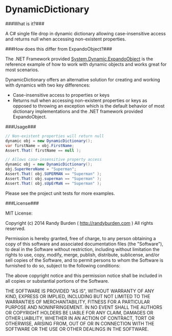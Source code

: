 DynamicDictionary
=================

###What is it?###

A C# single file drop in dynamic dictionary allowing case-insensitive access and returns null when accessing non-existent properties.

###How does this differ from ExpandoObject?###

The .NET Framework provided [System.Dynamic.ExpandoObject](http://msdn.microsoft.com/en-us/library/system.dynamic.expandoobject(v=vs.110).aspx) is the reference example of how to work with dynamic objects and works great for most scenarios.

DynamicDictionary offers an alternative solution for creating and working with dynamics with two key differences:
 - Case-insensitive access to properties or keys
 - Returns null when accessing non-existent properties or keys as opposed to throwing an exception which is the default behavior of most dictionary implementations and the .NET framework provided ExpandoObject.

###Usage###

```csharp
// Non-existent properties will return null
dynamic obj = new DynamicDictionary();
var firstName = obj.FirstName;
Assert.That( firstName == null );

// Allows case-insensitive property access
dynamic obj = new DynamicDictionary();
obj.SuperHeroName = "Superman";
Assert.That( obj.SUPERMAN == "Superman" );
Assert.That( obj.superman == "Superman" );
Assert.That( obj.sUpErMaN == "Superman" );
```

Please see the project unit tests for more examples.

###License###

MIT License:

Copyright (c) 2014 Randy Burden ( http://randyburden.com ) All rights reserved.

Permission is hereby granted, free of charge, to any person obtaining a copy of this software and 
associated documentation files (the "Software"), to deal in the Software without restriction, including 
without limitation the rights to use, copy, modify, merge, publish, distribute, sublicense, and/or sell 
copies of the Software, and to permit persons to whom the Software is furnished to do so, subject to the 
following conditions:

The above copyright notice and this permission notice shall be included in all copies or substantial 
portions of the Software.

THE SOFTWARE IS PROVIDED "AS IS", WITHOUT WARRANTY OF ANY KIND, EXPRESS OR IMPLIED, INCLUDING BUT NOT 
LIMITED TO THE WARRANTIES OF MERCHANTABILITY, FITNESS FOR A PARTICULAR PURPOSE AND NONINFRINGEMENT. IN 
NO EVENT SHALL THE AUTHORS OR COPYRIGHT HOLDERS BE LIABLE FOR ANY CLAIM, DAMAGES OR OTHER LIABILITY, 
WHETHER IN AN ACTION OF CONTRACT, TORT OR OTHERWISE, ARISING FROM, OUT OF OR IN CONNECTION WITH THE 
SOFTWARE OR THE USE OR OTHER DEALINGS IN THE SOFTWARE. 
